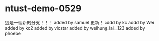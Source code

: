 # ntust-demo-0529
這是一個新的分支！！！
added by samuel 更新！
addd by kc
addd by Wei
added by kc2
added by vicstar
added by weihung_lai__123
added by phoebe


